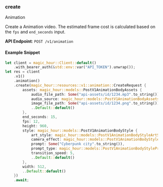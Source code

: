 
### create <a name="create"></a>
Animation

Create a Animation video. The estimated frame cost is calculated based on the `fps` and `end_seconds` input.

**API Endpoint**: `POST /v1/animation`

#### Example Snippet

```rust
let client = magic_hour::Client::default()
    .with_bearer_auth(&std::env::var("API_TOKEN").unwrap());
let res = client
    .v1()
    .animation()
    .create(magic_hour::resources::v1::animation::CreateRequest {
        assets: magic_hour::models::PostV1AnimationBodyAssets {
            audio_file_path: Some("api-assets/id/1234.mp3".to_string()),
            audio_source: magic_hour::models::PostV1AnimationBodyAssetsAudioSourceEnum::File,
            image_file_path: Some("api-assets/id/1234.png".to_string()),
            ..Default::default()
        },
        end_seconds: 15,
        fps: 12,
        height: 960,
        style: magic_hour::models::PostV1AnimationBodyStyle {
            art_style: magic_hour::models::PostV1AnimationBodyStyleArtStyleEnum::PainterlyIllustration,
            camera_effect: magic_hour::models::PostV1AnimationBodyStyleCameraEffectEnum::Accelerate,
            prompt: Some("Cyberpunk city".to_string()),
            prompt_type: magic_hour::models::PostV1AnimationBodyStylePromptTypeEnum::AiChoose,
            transition_speed: 5,
            ..Default::default()
        },
        width: 512,
        ..Default::default()
    })
    .await;
```
